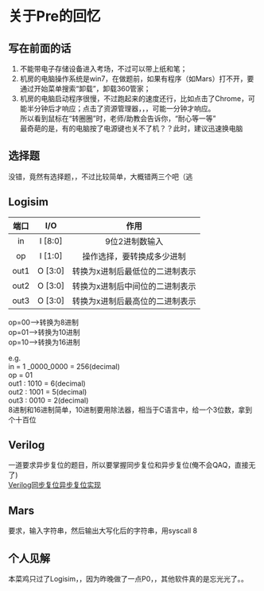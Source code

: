 # 关于Pre的回忆

## 写在前面的话
1. 不能带电子存储设备进入考场，不过可以带上纸和笔；
2. 机房的电脑操作系统是win7，在做题前，如果有程序（如Mars）打不开，要通过开始菜单搜索“卸载”，卸载360管家；
3. 机房的电脑启动程序很慢，不过跑起来的速度还行，比如点击了Chrome，可能半分钟后才响应；点击了资源管理器，，，可能一分钟才响应。  
所以看到鼠标在“转圈圈”时，老师/助教会告诉你，“耐心等一等”  
最奇葩的是，有的电脑按了电源键也关不了机？？此时，建议迅速换电脑

## 选择题
没错，竟然有选择题，，不过比较简单，大概错两三个吧（逃

## Logisim

| 端口 | I/O |作用|
| :-----:| :----: | :----: |
| in |I [8:0]| 9位2进制数输入 |
| op |I [1:0]| 操作选择，要转换成多少进制
| out1  |O [3:0]| 转换为x进制后最低位的二进制表示  |
| out2  |O [3:0]|转换为x进制后中间位的二进制表示|
| out3  |O [3:0]|转换为x进制后最高位的二进制表示   |
op=00-->转换为8进制  
op=01-->转换为10进制  
op=10-->转换为16进制  

e.g.  
in = 1 \_0000\_0000 = 256(decimal)  
op = 01  
out1 : 1010 = 6(decimal)  
out2 : 1001 = 5(decimal)  
out3 : 0010 = 2(decimal)  
8进制和16进制简单，10进制要用除法器，相当于C语言中，给一个3位数，拿到个十百位

## Verilog

一道要求异步复位的题目，所以要掌握同步复位和异步复位(俺不会QAQ，直接无了)  
[Verilog同步复位异步复位实现](http://www.51hei.com/mcu/3801.html)

## Mars
要求，输入字符串，然后输出大写化后的字符串，用syscall 8  


## 个人见解

本菜鸡只过了Logisim，，因为昨晚做了一点P0，，其他软件真的是忘光光了。。


